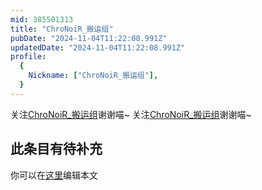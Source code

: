 ```yaml
---
mid: 385501313
title: "ChroNoiR_搬运组"
pubDate: "2024-11-04T11:22:08.991Z"
updatedDate: "2024-11-04T11:22:08.991Z"
profile:
  {
    Nickname: ["ChroNoiR_搬运组"],
  }
---
```


关注[ChroNoiR_搬运组](https://space.bilibili.com/385501313)谢谢喵~ 关注[ChroNoiR_搬运组](https://space.bilibili.com/385501313)谢谢喵~

## 此条目有待补充
你可以在[这里](https://github.com/Yuhanawa/VTuber.ICU/edit/master/src/content/v/ChroNoiR_搬运组/index.md)编辑本文
